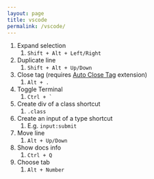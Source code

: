 ```yaml
---
layout: page
title: vscode
permalink: /vscode/
---
```


1. Expand selection
   1. `Shift + Alt + Left/Right`
2. Duplicate line
   1. `Shift + Alt + Up/Down`
3. Close tag (requires [Auto Close Tag](https://marketplace.visualstudio.com/items?itemName=formulahendry.auto-close-tag) extension)
   1. `Alt + .`
4. Toggle Terminal
   1. `` Ctrl + `  ``
5. Create div of a class shortcut
   1. `.class`
6. Create an input of a type shortcut
   1. E.g. `input:submit`
7. Move line
   1. `Alt + Up/Down`
8. Show docs info
   1. `Ctrl + Q`
9. Choose tab
   1. `Alt + Number`
